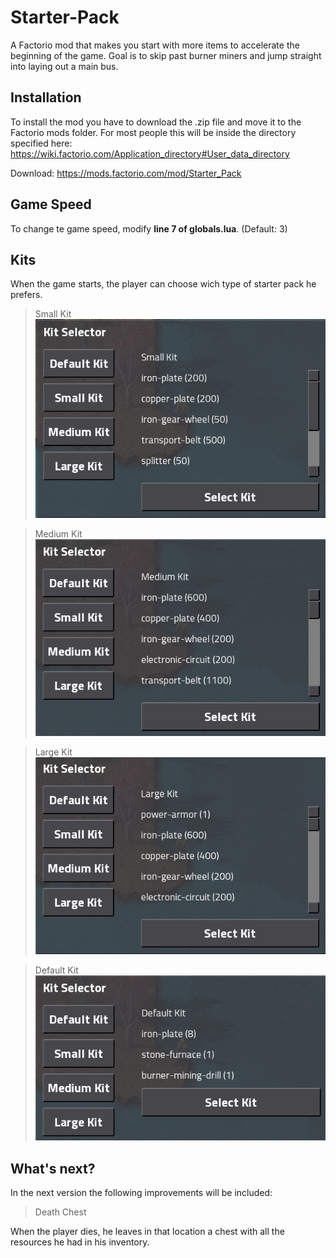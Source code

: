 # Starter-Pack

A Factorio mod that makes you start with more items to accelerate the beginning of the game. Goal is to skip past burner miners and jump straight into laying out a main bus.

## Installation

To install the mod you have to download the .zip file and move it to the Factorio mods folder. For most people this will be inside the directory specified here: https://wiki.factorio.com/Application_directory#User_data_directory

Download: https://mods.factorio.com/mod/Starter_Pack

## Game Speed

To change te game speed, modify **line 7 of globals.lua**. (Default: 3)

## Kits
When the game starts, the player can choose wich type of starter pack he prefers.

> Small Kit
![alt text](images/small-kit.png "Small Kit")

> Medium Kit
![alt text](images/medium-kit.png "Medium Kit")

> Large Kit
![alt text](images/large-kit.png "Large Kit")

> Default Kit
![alt text](images/default-kit.png "Default Kit")

## What's next?
In the next version the following improvements will be included:

> Death Chest

When the player dies, he leaves in that location a chest with all the resources he had in his inventory.
